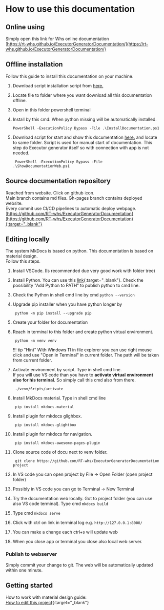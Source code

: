 # How to use this documentation
## Online using
Simply open this link for Whs online documentation  
[https://rt-whs.github.io/ExecutorGeneratorDocumentation/](https://rt-whs.github.io/ExecutorGeneratorDocumentation/)

## Offline installation
Follow this guide to install this documentation on your machine.  
<!--[Whs offline installation of documentation ](instalation/localInstall.md) -->
1.  Download script installation script from [here.](installation/InstallDocumentation.ps1)
2.  Locate file to folder where you want download all this documentation offline.
3.  Open in this folder powershell terminal
4.  Install by this cmd. When python missing will be automatically installed.  
 
        
        PowerShell -ExecutionPolicy Bypass -File .\InstallDocumentation.ps1 
        


5. Download script for start and show this documentation [here.](installation\ShowDocumentationWeb.ps1) and locate to same folder.
Script is used for manual start of documentation. This step do Executor generator itself so with connection with app is not needed.
   

        PowerShell -ExecutionPolicy Bypass -File .\ShowDocumentationWeb.ps1
 


## Source documentation repository
Reached from website. Click on github icon.  
Main branch contains md files.
Gh-pages branch contains deployed website.  
Every commit use CI/CD pipelines to automatic deploy webpage.  
[https://github.com/RT-whs/ExecutorGeneratorDocumentation](https://github.com/RT-whs/ExecutorGeneratorDocumentation){:target="_blank"}  

## Editing locally
The system MkDocs is based on python. This documentation is based on material design.  
Follow this steps.  

1.  Install VSCode. (Is recommended due very good work with folder tree)
1.  Install Python. You can use this [link](https://www.python.org/downloads/){:target="_blank"}. Check the possibility "Add Python to PATH" to publish python to cmd line.
1. Check the Python in shell cmd line by cmd ```python --version```
1. Upgrade pip installer when you have python longer by 

        python -m pip install --upgrade pip

1. Create your folder for documentation


1. Reach in terminal to this folder and create python virtual environment. 

        python -m venv venv        
    !!! tip "Hint"
        With Windows 11 in file explorer you can use right mouse click and use "Open in Terminal" in current folder. The path will be taken from current folder.

1. Activate environment by script. Type in shell cmd line.  
   If you will use VS code than you have to **activate virtual environment also for his terminal.** So simply call this cmd also from there.

        ./venv/Sripts/activate

1. Install MkDocs material.  Type in shell cmd line 

        pip install mkdocs-material

1. Install plugin for mkdocs glighbox.
        
        pip install mkdocs-glightbox

1. Install plugin for mkdocs for navigation. 
        
        pip install mkdocs-awesome-pages-plugin

1. Clone source code of docu next to venv folder. 
       
        git clone https://github.com/RT-whs/ExecutorGeneratorDocumentation project
1. In VS code you can open project by File -> Open Folder (open project folder)
1. Possibly in VS code you can go to Terminal -> New Terminal
1. Try the documentation web locally. Got to project folder (you can use also VS code terminal). Type cmd ```mkdocs build```
1. Type cmd ```mkdocs serve```
1. Click with ctrl on link in terminal log e.g. ```http://127.0.0.1:8000/```
1. You can make a change each ctrl+s will update web
1. When you close app or terminal you close also local web server.

### Publish to webserver
Simply commit your change to git. The web will be automatically updated within one minute.


## Getting started 
How to work with material design guide:  
[How to edit this project](https://squidfunk.github.io/mkdocs-material/){:target="_blank"}  

 